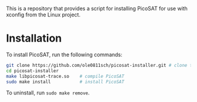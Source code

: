 This is a repository that provides a script for installing PicoSAT for use with
xconfig from the Linux project.

# Installation

To install PicoSAT, run the following commands:

```sh
git clone https://github.com/ole0811sch/picosat-installer.git # clone this repository
cd picosat-installer
make libpicosat-trace.so    # compile PicoSAT
sudo make install           # install PicoSAT
```

To uninstall, run ```sudo make remove```.
